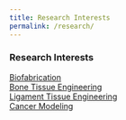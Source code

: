```yaml
---
title: Research Interests
permalink: /research/
---
```


<h3><strong>Research Interests</strong></h3>
<p><a href="{{site.url}}/research/biofabrication/">Biofabrication</a> <br>
<a href="{{site.url}}/research/bte/">Bone Tissue Engineering</a> <br>
<a href="{{site.url}}/research/lte/">Ligament Tissue Engineering</a><br>
<a href="{{site.url}}/research/cancermodeling/">Cancer Modeling</a></p>
